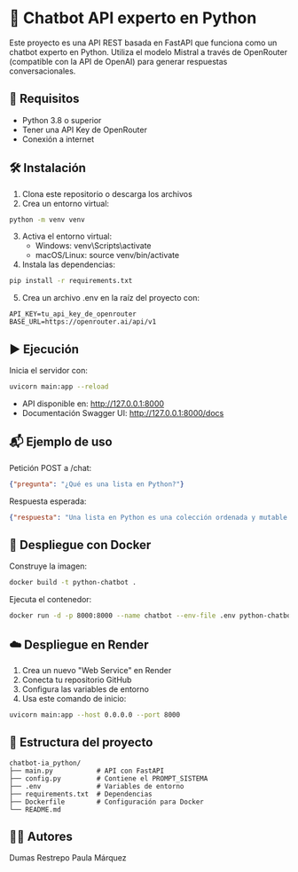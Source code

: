 # 🤖 Chatbot API experto en Python
Este proyecto es una API REST basada en FastAPI que funciona como un chatbot experto en Python. Utiliza el modelo Mistral a través de OpenRouter (compatible con la API de OpenAI) para generar respuestas conversacionales.

## 🚀 Requisitos
- Python 3.8 o superior
- Tener una API Key de OpenRouter
- Conexión a internet

## 🛠 Instalación
1. Clona este repositorio o descarga los archivos
2. Crea un entorno virtual:
```bash
python -m venv venv  
```
3. Activa el entorno virtual:
   - Windows: venv\Scripts\activate
   - macOS/Linux: source venv/bin/activate
4. Instala las dependencias:
```bash
pip install -r requirements.txt  
```
5. Crea un archivo .env en la raíz del proyecto con:
```env
API_KEY=tu_api_key_de_openrouter  
BASE_URL=https://openrouter.ai/api/v1  
```

## ▶ Ejecución
Inicia el servidor con:
```bash
uvicorn main:app --reload  
```
- API disponible en: http://127.0.0.1:8000
- Documentación Swagger UI: http://127.0.0.1:8000/docs

## 📬 Ejemplo de uso
Petición POST a /chat:
```json
{"pregunta": "¿Qué es una lista en Python?"}  
```
Respuesta esperada:
```json
{"respuesta": "Una lista en Python es una colección ordenada y mutable de elementos..."}  
```

## 🐳 Despliegue con Docker
Construye la imagen:
```bash
docker build -t python-chatbot .  
```
Ejecuta el contenedor:
```bash
docker run -d -p 8000:8000 --name chatbot --env-file .env python-chatbot  
```

## ☁️ Despliegue en Render
1. Crea un nuevo "Web Service" en Render
2. Conecta tu repositorio GitHub
3. Configura las variables de entorno
4. Usa este comando de inicio:
```bash
uvicorn main:app --host 0.0.0.0 --port 8000  
```

## 📁 Estructura del proyecto
```
chatbot-ia_python/  
├── main.py           # API con FastAPI  
├── config.py         # Contiene el PROMPT_SISTEMA  
├── .env              # Variables de entorno  
├── requirements.txt  # Dependencias  
├── Dockerfile        # Configuración para Docker  
└── README.md  
```

## 👨‍💻 Autores
  Dumas Restrepo
  Paula Márquez

